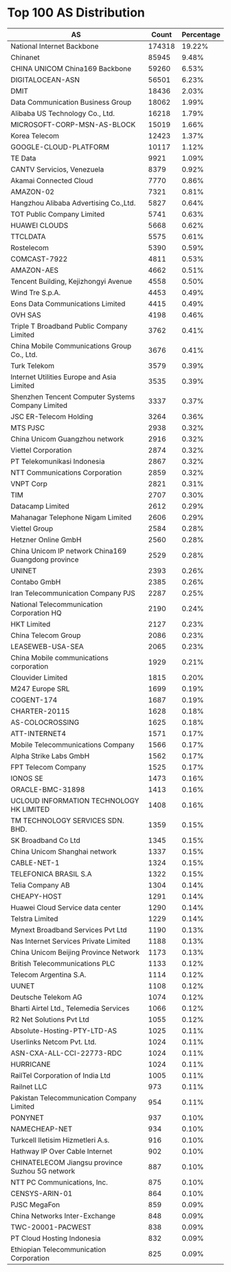 # Top 100 AS Distribution
| AS | Count | Percentage |
|----|----|----|
| National Internet Backbone | 174318 | 19.22% |
| Chinanet | 85945 | 9.48% |
| CHINA UNICOM China169 Backbone | 59260 | 6.53% |
| DIGITALOCEAN-ASN | 56501 | 6.23% |
| DMIT | 18436 | 2.03% |
| Data Communication Business Group | 18062 | 1.99% |
| Alibaba US Technology Co., Ltd. | 16218 | 1.79% |
| MICROSOFT-CORP-MSN-AS-BLOCK | 15019 | 1.66% |
| Korea Telecom | 12423 | 1.37% |
| GOOGLE-CLOUD-PLATFORM | 10117 | 1.12% |
| TE Data | 9921 | 1.09% |
| CANTV Servicios, Venezuela | 8379 | 0.92% |
| Akamai Connected Cloud | 7770 | 0.86% |
| AMAZON-02 | 7321 | 0.81% |
| Hangzhou Alibaba Advertising Co.,Ltd. | 5827 | 0.64% |
| TOT Public Company Limited | 5741 | 0.63% |
| HUAWEI CLOUDS | 5668 | 0.62% |
| TTCLDATA | 5575 | 0.61% |
| Rostelecom | 5390 | 0.59% |
| COMCAST-7922 | 4811 | 0.53% |
| AMAZON-AES | 4662 | 0.51% |
| Tencent Building, Kejizhongyi Avenue | 4558 | 0.50% |
| Wind Tre S.p.A. | 4453 | 0.49% |
| Eons Data Communications Limited | 4415 | 0.49% |
| OVH SAS | 4198 | 0.46% |
| Triple T Broadband Public Company Limited | 3762 | 0.41% |
| China Mobile Communications Group Co., Ltd. | 3676 | 0.41% |
| Turk Telekom | 3579 | 0.39% |
| Internet Utilities Europe and Asia Limited | 3535 | 0.39% |
| Shenzhen Tencent Computer Systems Company Limited | 3337 | 0.37% |
| JSC ER-Telecom Holding | 3264 | 0.36% |
| MTS PJSC | 2938 | 0.32% |
| China Unicom Guangzhou network | 2916 | 0.32% |
| Viettel Corporation | 2874 | 0.32% |
| PT Telekomunikasi Indonesia | 2867 | 0.32% |
| NTT Communications Corporation | 2859 | 0.32% |
| VNPT Corp | 2821 | 0.31% |
| TIM | 2707 | 0.30% |
| Datacamp Limited | 2612 | 0.29% |
| Mahanagar Telephone Nigam Limited | 2606 | 0.29% |
| Viettel Group | 2584 | 0.28% |
| Hetzner Online GmbH | 2560 | 0.28% |
| China Unicom IP network China169 Guangdong province | 2529 | 0.28% |
| UNINET | 2393 | 0.26% |
| Contabo GmbH | 2385 | 0.26% |
| Iran Telecommunication Company PJS | 2287 | 0.25% |
| National Telecommunication Corporation HQ | 2190 | 0.24% |
| HKT Limited | 2127 | 0.23% |
| China Telecom Group | 2086 | 0.23% |
| LEASEWEB-USA-SEA | 2065 | 0.23% |
| China Mobile communications corporation | 1929 | 0.21% |
| Clouvider Limited | 1815 | 0.20% |
| M247 Europe SRL | 1699 | 0.19% |
| COGENT-174 | 1687 | 0.19% |
| CHARTER-20115 | 1628 | 0.18% |
| AS-COLOCROSSING | 1625 | 0.18% |
| ATT-INTERNET4 | 1571 | 0.17% |
| Mobile Telecommunications Company | 1566 | 0.17% |
| Alpha Strike Labs GmbH | 1562 | 0.17% |
| FPT Telecom Company | 1525 | 0.17% |
| IONOS SE | 1473 | 0.16% |
| ORACLE-BMC-31898 | 1413 | 0.16% |
| UCLOUD INFORMATION TECHNOLOGY HK LIMITED | 1408 | 0.16% |
| TM TECHNOLOGY SERVICES SDN. BHD. | 1359 | 0.15% |
| SK Broadband Co Ltd | 1345 | 0.15% |
| China Unicom Shanghai network | 1337 | 0.15% |
| CABLE-NET-1 | 1324 | 0.15% |
| TELEFONICA BRASIL S.A | 1322 | 0.15% |
| Telia Company AB | 1304 | 0.14% |
| CHEAPY-HOST | 1291 | 0.14% |
| Huawei Cloud Service data center | 1290 | 0.14% |
| Telstra Limited | 1229 | 0.14% |
| Mynext Broadband Services Pvt Ltd | 1190 | 0.13% |
| Nas Internet Services Private Limited | 1188 | 0.13% |
| China Unicom Beijing Province Network | 1173 | 0.13% |
| British Telecommunications PLC | 1133 | 0.12% |
| Telecom Argentina S.A. | 1114 | 0.12% |
| UUNET | 1108 | 0.12% |
| Deutsche Telekom AG | 1074 | 0.12% |
| Bharti Airtel Ltd., Telemedia Services | 1066 | 0.12% |
| R2 Net Solutions Pvt Ltd | 1055 | 0.12% |
| Absolute-Hosting-PTY-LTD-AS | 1025 | 0.11% |
| Userlinks Netcom Pvt. Ltd. | 1024 | 0.11% |
| ASN-CXA-ALL-CCI-22773-RDC | 1024 | 0.11% |
| HURRICANE | 1024 | 0.11% |
| RailTel Corporation of India Ltd | 1005 | 0.11% |
| Railnet LLC | 973 | 0.11% |
| Pakistan Telecommunication Company Limited | 954 | 0.11% |
| PONYNET | 937 | 0.10% |
| NAMECHEAP-NET | 934 | 0.10% |
| Turkcell Iletisim Hizmetleri A.s. | 916 | 0.10% |
| Hathway IP Over Cable Internet | 902 | 0.10% |
| CHINATELECOM Jiangsu province Suzhou 5G network | 887 | 0.10% |
| NTT PC Communications, Inc. | 875 | 0.10% |
| CENSYS-ARIN-01 | 864 | 0.10% |
| PJSC MegaFon | 859 | 0.09% |
| China Networks Inter-Exchange | 848 | 0.09% |
| TWC-20001-PACWEST | 838 | 0.09% |
| PT Cloud Hosting Indonesia | 832 | 0.09% |
| Ethiopian Telecommunication Corporation | 825 | 0.09% |
